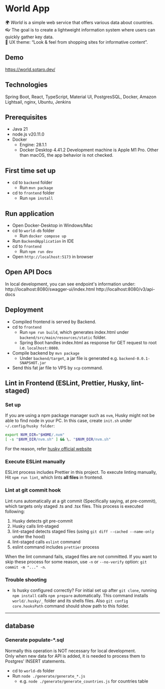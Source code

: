 # World App
🌍 *World* is a simple web service that offers various data about countries.  
👓 The goal is to create a lightweight information system where users can quickly gather key data.  
💎 UX theme: “Look & feel from shopping sites for informative content”.

## Demo
https://world.sotaro.dev/

## Technologies
Spring Boot, React, TypeScript, Material UI, PostgresSQL, 
Docker, Amazon Lightsail, nginx, Ubuntu, Jenkins

## Prerequisites
- Java 21
- node.js v20.11.0
- Docker 
  - Engine: 28.1.1
  - Docker Desktop 4.41.2
Development machine is Apple M1 Pro. Other than macOS, the app behavior is not checked. 

## First time set up
- cd to `backend` folder
  - Run `mvn package`
- cd to `frontend` folder
  - Run `npm install`

## Run application
- Open Docker-Desktop in Windows/Mac
- cd to `world-db` folder
  - Run `docker compose up`
- Run `BackendApplication` in IDE 
- cd to `frontend`
  - Run `npm run dev`
- Open `http://localhost:5173` in browser

## Open API Docs
In local development, you can see endpoint's information under:
http://localhost:8080/swagger-ui/index.html
http://localhost:8080/v3/api-docs

## Deployment
- Compiled frontend is served by Backend.
- cd to `frontend`
  - Run `npm run build`, which generates index.html under `backend/src/main/resources/static` folder.
  - Spring Boot handles index.html as response for GET request to root i.e. `localhost:8080`.
- Compile backend by `mvn package`
  - Under `backend/target`, a jar file is generated e.g. `backend-0.0.1-SNAPSHOT.jar`
- Send this fat jar file to VPS by `scp` command.

## Lint in Frontend (ESLint, Prettier, Husky, lint-staged)
### Set up
If you are using a npm package manager such as `nvm`, Husky might not be able to find node in your PC.
In this case, create `init.sh` under `~/.config/husky folder`:
```init.sh
export NVM_DIR="$HOME/.nvm"
[ -s "$NVM_DIR/nvm.sh" ] && \. "$NVM_DIR/nvm.sh" 
```
For the reason, refer [husky official website](https://typicode.github.io/husky/how-to.html#node-version-managers-and-guis)

### Execute ESLint manually
ESLint process includes Prettier in this project.
To execute linting manually, Hit `npm run lint`, which lints **all files** in frontend.   

### Lint at git commit hook
Lint runs automatically at a git commit (Specifically saying, at pre-commit), 
which targets only staged .ts and .tsx files. This process is executed following:  
1. Husky detects git pre-commit
2. Husky calls lint-staged
3. lint-staged detects staged files (using `git diff --cached --name-only` under the hood)
4. lint-staged calls `eslint` command
5. eslint command includes `prettier` process  

When the lint command fails, staged files are not committed. 
If you want to skip these process for some reason, use `-n` or `--no-verify` option: `git commit -m "..." -n`.

### Trouble shooting
- Is husky configured correctly?
For initial set up after `git clone`, running `npm install` calls `npm prepare` automatically.
This command installs `world/.husky/_` folder and its shells files.
Also `git config core.hooksPath` command should show path to this folder.

---

## database
### Generate populate-*.sql
Normally this operation is NOT necessary for local development.  
Only when new data for API is added, it is needed to process them to Postgres' INSERT statements.   
- cd to `world-db` folder
- Run `node ./generate/generate_*.js`
  - e.g. `node ./generate/generate_countries.js` for countries table
